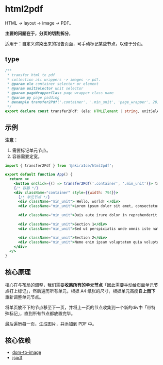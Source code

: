 # html2pdf

HTML -> layout -> image -> PDF。

**主要的问题在于，分页的切割拆分**。

适用于：自定义渲染出来的报告页面，可手动标记某些节点，以便于分页。

## type

```ts
/**
 * transfer html to pdf
 * collection all wrappers -> images -> pdf.
 * @param ele container selector or element
 * @param unitSelector unit selector
 * @param pageWrapperClass page wrapper class name
 * @param py page padding
 * @example transfer2Pdf('.container', '.min_unit', 'page_wrapper', 20)
 */
export declare const transfer2Pdf: (ele: HTMLElement | string, unitSelector: string, pageWrapperClass?: string, py?: number) => Promise<void>;

```

## 示例

**注意：**

1. 需要标记单元节点。
2. 容器需要定宽。

```jsx
import { transfer2Pdf } from '@akira1ce/html2pdf';

export default function App() {
  return <>
    <button onClick={() => transfer2Pdf('.container', '.min_unit')}> transfer2Pdf </button>
    {/* 容器 */}
    <div className="container" style={{width: 794}}>
      {/* 单元节点 */}
      <div className="min_unit"> Hello, world! </div>
      <div className="min_unit">Lorem ipsum dolor sit amet, consectetur adipiscing elit. Sed do eiusmod tempor incididunt ut labore et dolore magna aliqua. Ut enim ad minim veniam, quis nostrud exercitation ullamco laboris nisi ut aliquip ex ea commodo consequat.</div>
      
      <div className="min_unit">Duis aute irure dolor in reprehenderit in voluptate velit esse cillum dolore eu fugiat nulla pariatur. Excepteur sint occaecat cupidatat non proident, sunt in culpa qui officia deserunt mollit anim id est laborum.</div>
      
      <div className="min_unit">Section 1</div>
      <div className="min_unit">Sed ut perspiciatis unde omnis iste natus error sit voluptatem accusantium doloremque laudantium, totam rem aperiam, eaque ipsa quae ab illo inventore veritatis et quasi architecto beatae vitae dicta sunt explicabo.</div>
      
      <div className="min_unit">Section 2</div>
      <div className="min_unit">Nemo enim ipsam voluptatem quia voluptas sit aspernatur aut odit aut fugit, sed quia consequuntur magni dolores eos qui ratione voluptatem sequi nesciunt. Neque porro quisquam est, qui dolorem ipsum quia dolor sit amet.</div>
    </div>
  </>
}

```

## 核心原理

核心在与布局的调整，我们需要**收集所有的单元节点**「因此需要手动给页面单元节点打上标记」，然后遍历所有单元，根据 A4 纸张的尺寸，根据单元高度**自上而下**重新调整单元节点。

将单页放不下的节点移至下一页，并将上一页的节点收集到一个新的div中「带特殊标记」，直到所有节点都放置完毕。

最后遍历每一页，生成图片，并添加到 PDF 中。

## 核心依赖

- [dom-to-image](https://github.com/tsayen/dom-to-image)
- [jspdf](https://github.com/MrRio/jsPDF)
